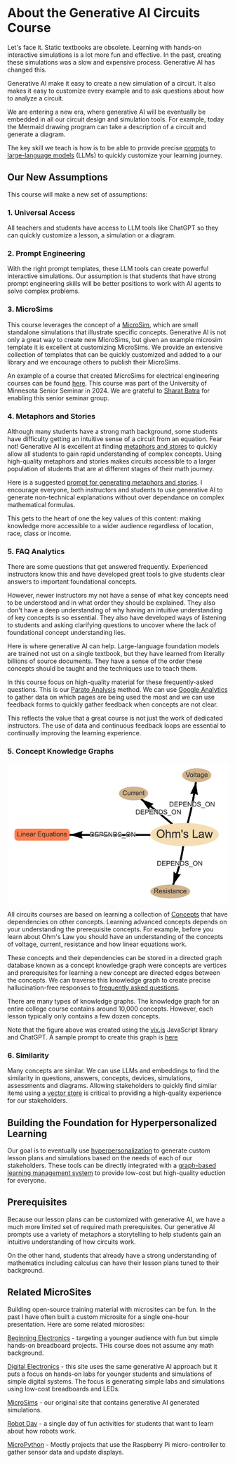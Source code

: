 # About the Generative AI Circuits Course

Let's face it.  Static textbooks are obsolete.  Learning with hands-on
interactive simulations is a lot more fun and effective.
In the past, creating these simulations was a slow and expensive process.  Generative AI has changed this.

Generative AI make it easy to create a new simulation of a circuit. It also makes it easy to customize every example and to ask questions about how to analyze a circuit.

We are entering a new era, where generative AI will be eventually be embedded
in all our circuit design and simulation tools.  For example, today the Mermaid drawing program can take a description of a circuit and generate a diagram.

The key skill we teach is how is to be able to provide precise [prompts](./glossary.md#llm-prompt) to [large-language models](./glossary.md#large-language-model) (LLMs) to quickly customize your learning journey.

## Our New Assumptions

This course will make a new set of assumptions:

### 1. Universal Access

All teachers and students have access to LLM tools like ChatGPT so they
can quickly customize a lesson, a simulation or a diagram.

### 2. Prompt Engineering

With the right prompt templates, these LLM tools can create powerful interactive simulations.  Our assumption is that students that have strong prompt engineering skills will be better positions to work with AI agents to solve complex problems.

### 3. MicroSims

This course leverages the concept of a [MicroSim](https://dmccreary.github.io/microsims/), which
are small standalone simulations that illustrate specific concepts.  Generative AI is
not only a great way to create new MicroSims, but given an example microsim template it
is excellent at customizing MicroSims.  We provide an extensive collection of
templates that can be quickly customized and added to a our library and
we encourage others to publish their MicroSims.

An example of a course that created MicroSims for electrical engineering courses can be found [here](https://kenn0727.github.io/ee-microsims/).
This course was part of the University of Minnesota Senior Seminar in 2024.
We are grateful to [Sharat Batra](https://www.linkedin.com/in/sharatbatra/)
for enabling this senior seminar group.

### 4. Metaphors and Stories

Although many students have a strong math background, some students
have difficulty getting an intuitive sense of a circuit from an equation.
Fear not!  Generative AI is excellent at
finding [metaphors and stores](./glossary.md#metaphors-and-stories)
to quickly allow all students to gain rapid understanding of complex concepts.
Using high-quality metaphors and stories makes circuits accessible to a larger
population of students that are at different stages of their math journey.

Here is a suggested [prompt for generating metaphors and stories](./prompts/metaphors-and-stories.md).  I encourage everyone, both instructors and students to use generative AI to generate non-technical explanations without over dependance on complex mathematical formulas.

This gets to the heart of one the key values of this content: making
knowledge more accessible to a wider audience regardless of
location, race, class or income.

### 5. FAQ Analytics

There are some questions that get answered frequently.  Experienced
instructors know this and have developed great tools to
give students clear answers to important foundational concepts.

However, newer instructors my not have a sense of what key
concepts need to be understood and in what order they should be explained.
They also don't have a deep understanding of why having an intuitive
understanding of key concepts is so essential.  They also
have developed ways of listening to students and asking clarifying
questions to uncover where the lack of foundational concept understanding lies.

Here is where generative AI can help.  Large-language foundation models
are trained not
ust on a single textbook, but they have learned from literally billions of source documents.  They have a sense of the order these concepts should be taught
and the techniques use to teach them.

In this course focus on high-quality material for these frequently-asked questions.  This
is our [Parato Analysis](./glossary.md#pareto-analysis) method.  We can use [Google Analytics](https://developers.google.com/analytics) to gather data on 
which pages are being used the most and we can use feedback forms
to quickly gather feedback when concepts are not clear.

This reflects the value that a great course is not just the work of
dedicated instructors.  The use of data and continuous feedback loops
are essential to continually improving the learning experience.

### 5. Concept Knowledge Graphs

![](./img/kg-for-ohms-law.png)

All circuits courses are based on learning a collection of [Concepts](./glossary.md#knowledge-graph-concept) that have dependencies on other concepts.  Learning
advanced concepts depends on your understanding the prerequisite concepts.
For example, before you learn about Ohm's Law you should have an understanding of
the concepts of voltage, current, resistance and how linear equations work.

These concepts and their dependencies can be stored in a directed graph
database known as a concept knowledge graph were concepts are vertices and
prerequisites for learning a new concept are directed edges between the concepts.  We can traverse this knowledge graph to create precise hallucination-free responses to [frequently asked questions](./glossary.md#frequently-asked-question).

There are many types of knowledge graphs.  The knowledge graph for an
entire college course contains around 10,000 concepts.  However, each
lesson typically only contains a few dozen concepts.

Note that the figure above was created using the [vix.js](https://visjs.github.io/vis-network/docs/network/) JavaScript library and ChatGPT.  A sample
prompt to create this graph is [here](./prompts/simple-knowledge-graph/index.md)

### 6. Similarity

Many concepts are similar.  We can use LLMs and embeddings to find the similarity in questions, answers, concepts, devices, simulations, assessments and diagrams.  Allowing stakeholders to quickly find similar items using a [vector store](./glossary.md#vector-store) is critical to providing a high-quality experience for our stakeholders.

## Building the Foundation for Hyperpersonalized Learning

Our goal is to eventually use [hyperpersonalization](./glossary.md#hyperpersonalization) to generate custom lesson plans and simulations based on the needs of each of our stakeholders.  These tools can be directly
integrated with a [graph-based learning management system](https://dmccreary.github.io/graph-lms/)
to provide low-cost but high-quality eduction for everyone.

## Prerequisites

Because our lesson plans can be customized with generative AI, we have
a much more limited set of required math prerequisites.  Our generative AI
prompts use a variety of metaphors a storytelling to help students gain
an intuitive understanding of how circuits work.

On the other hand, students that already have a strong understanding
of mathematics including calculus can have their lesson plans tuned
to their background.

## Related MicroSites

Building open-source training material with microsites can be fun.  In
the past I have often built a custom microsite for a single one-hour
presentation.  Here are some related microsites:

[Beginning Electronics](https://dmccreary.github.io/beginning-electronics/) - targeting a younger audience with fun but simple hands-on breadboard projects. THis course does not assume any math background.

[Digital Electronics](https://dmccreary.github.io/digital-electronics/) - this site uses the same generative AI approach but it puts a focus on hands-on labs for
younger students and simulations of simple digital systems.  The focus is generating simple labs and simulations using low-cost breadboards and LEDs.

[MicroSims](https://dmccreary.github.io/microsims/) - our original site
that contains generative AI generated simulations.

[Robot Day](https://dmccreary.github.io/robot-day/) - a single day of fun activities for students that want to learn about how robots work.

[MicroPython](https://www.coderdojotc.org/micropython/) - Mostly projects that
use the Raspberry Pi micro-controller to gather sensor data and update displays.